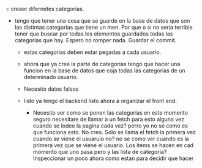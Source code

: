 = creaer difernetes categorias.
- tengo que tener una cosa que se guarde en la base de datos que son
    las distintas categorias que tiene un men. Por que o si no seria
    terrible tener que buscar por todas los elementos guardados todas las
    categorias que hay.
    Espero no romper nada. Guardar el commit.
    - estas categorias deben estar pegadas a cada usuario.
    - ahora que ya cree la parte de categorias tengo que hacer una
    funcion en la base de datos que coja todas las categorias de un
    determinado usuario.
    - Necesito datos falsos

    - listo ya tengo el backend listo ahora a organizar el front end.
        - Necesito ver como se ponen las categorias en este momento
        seguro necesitare de llamar a un fetch para esto alguna vez
        cuando se lodee la pagina cada vez? perro yo no se como es que funciona
        esto. No creo. Solo se llama el fetch la primera vez cuando se viene el usuaruio no? no se como ver cuando es la primera vez que se viene el usuario.
        Los items se hacen en cad momento que uno pasa pero y las lista de categoria?
        Inspeccionar un poco ahora como estan para decidir que hacer